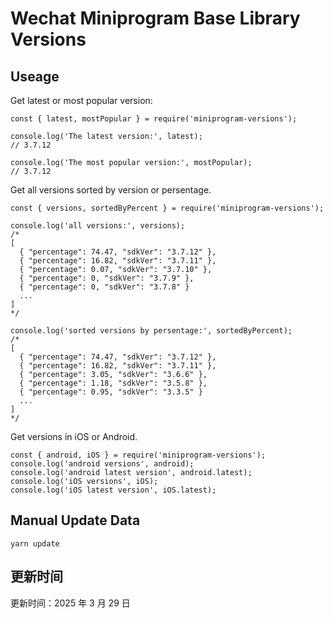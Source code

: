 
# Wechat Miniprogram Base Library Versions

## Useage

Get latest or most popular version:

```;
const { latest, mostPopular } = require('miniprogram-versions');

console.log('The latest version:', latest);
// 3.7.12

console.log('The most popular version:', mostPopular);
// 3.7.12

```

Get all versions sorted by version or persentage.

```
const { versions, sortedByPercent } = require('miniprogram-versions');

console.log('all versions:', versions);
/*
[
  { "percentage": 74.47, "sdkVer": "3.7.12" },
  { "percentage": 16.82, "sdkVer": "3.7.11" },
  { "percentage": 0.07, "sdkVer": "3.7.10" },
  { "percentage": 0, "sdkVer": "3.7.9" },
  { "percentage": 0, "sdkVer": "3.7.8" }
  ...
]
*/

console.log('sorted versions by persentage:', sortedByPercent);
/*
[
  { "percentage": 74.47, "sdkVer": "3.7.12" },
  { "percentage": 16.82, "sdkVer": "3.7.11" },
  { "percentage": 3.05, "sdkVer": "3.6.6" },
  { "percentage": 1.18, "sdkVer": "3.5.8" },
  { "percentage": 0.95, "sdkVer": "3.3.5" }
  ...
]
*/
```

Get versions in iOS or Android.

```
const { android, iOS } = require('miniprogram-versions');
console.log('android versions', android);
console.log('android latest version', android.latest);
console.log('iOS versions', iOS);
console.log('iOS latest version', iOS.latest);
```

## Manual Update Data

```
yarn update
```

## 更新时间

更新时间：2025 年 3 月 29 日
